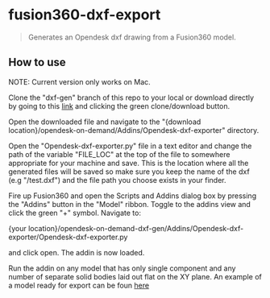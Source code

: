 # fusion360-dxf-export
> Generates an Opendesk dxf drawing from a Fusion360 model.

## How to use

NOTE: Current version only works on Mac.

Clone the "dxf-gen" branch of this repo to your local or download directly by going to this [link](https://github.com/opendesk/opendesk-on-demand/tree/dxf-gen) and clicking the green clone/download button.

Open the downloaded file and navigate to the "{download location}/opendesk-on-demand/Addins/Opendesk-dxf-exporter" directory.

Open the "Opendesk-dxf-exporter.py" file in a text editor and change the path of the variable "FILE_LOC" at the top of the file to somewhere appropriate for your machine and save. This is the location where all the generated files will be saved so make sure you keep the name of the dxf (e.g "/test.dxf") and the file path you choose exists in your finder.

Fire up Fusion360 and open the Scripts and Addins dialog box by pressing the "Addins" button in the "Model" ribbon. Toggle to the addins view and click the green "+" symbol. Navigate to:

{your location}/opendesk-on-demand-dxf-gen/Addins/Opendesk-dxf-exporter/Opendesk-dxf-exporter.py

and click open. The addin is now loaded.

Run the addin on any model that has only single component and any number of separate solid bodies laid out flat on the XY plane. An example of a model ready for export can be foun [here](http://a360.co/1sYVDbz)

